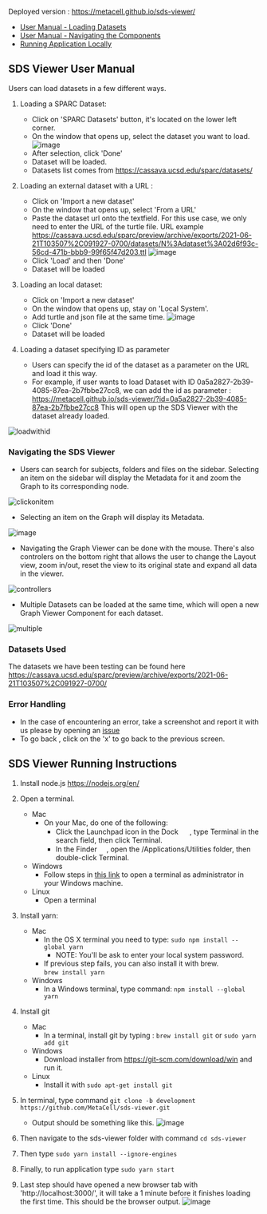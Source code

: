 Deployed version : https://metacell.github.io/sds-viewer/
- [User Manual - Loading Datasets](https://github.com/MetaCell/sds-viewer/tree/development#sds-viewer-user-manual)
- [User Manual - Navigating the Components](https://github.com/MetaCell/sds-viewer/tree/development#navigating-the-sds-viewer)
- [Running Application Locally](https://github.com/MetaCell/sds-viewer/tree/development#sds-viewer-running-instructions)

## SDS Viewer User Manual 

Users can load datasets in a few different ways. 

1) Loading a SPARC Dataset:
   - Click on 'SPARC Datasets' button, it's located on the lower left corner.
   - On the window that opens up, select the dataset you want to load. 
   ![image](https://user-images.githubusercontent.com/4562825/166984322-83b4a8c2-aa29-4e6d-96e9-bcf4d125a3a9.png)
   - After selection, click 'Done'
   - Dataset will be loaded.
   - Datasets list comes from https://cassava.ucsd.edu/sparc/datasets/

2) Loading an external dataset with a URL :
   - Click on 'Import a new dataset'
   - On the window that opens up, select 'From a URL'
   - Paste the dataset url onto the textfield. For this use case, we only need to enter the URL of the turtle file.
     URL example https://cassava.ucsd.edu/sparc/preview/archive/exports/2021-06-21T103507%2C091927-0700/datasets/N%3Adataset%3A02d6f93c-56cd-471b-bbb9-99f65f47d203.ttl
     ![image](https://user-images.githubusercontent.com/4562825/136597116-4098f4eb-34ce-4abd-92fa-c6fbf6f2c92e.png)
   - Click 'Load' and then 'Done'
   - Dataset will be loaded

3) Loading an local dataset:
   - Click on 'Import a new dataset'
   - On the window that opens up, stay on 'Local System'.
   - Add turtle and json file at the same time. 
     ![image](https://user-images.githubusercontent.com/4562825/136603905-83145d22-0bff-47b2-ae09-7117acc4c246.png)
   - Click 'Done'
   - Dataset will be loaded

4) Loading a dataset specifying ID as parameter
   - Users can specify the id of the dataset as a parameter on the URL and load it this way.
   - For example, if user wants to load Dataset with ID 0a5a2827-2b39-4085-87ea-2b7fbbe27cc8, we can add the id as parameter : 
     https://metacell.github.io/sds-viewer/?id=0a5a2827-2b39-4085-87ea-2b7fbbe27cc8
     This will open up the SDS Viewer with the dataset already loaded.
     
![loadwithid](https://github.com/MetaCell/sds-viewer/assets/99416933/2daf28db-c604-4d2d-9a3f-c9de494d5d6f)

     

### Navigating the SDS Viewer
   - Users can search for subjects, folders and files on the sidebar. Selecting an item on the sidebar will display the Metadata for it and zoom the Graph to its corresponding node. 

![clickonitem](https://github.com/MetaCell/sds-viewer/assets/99416933/824f8c44-d8fd-473b-a9bd-ce2ebed701ad)

   - Selecting an item on the Graph will display its Metadata. 

![image](https://user-images.githubusercontent.com/4562825/186723085-c6573146-82dc-4fb7-ae95-588f7b1e4842.png)

   - Navigating the Graph Viewer can be done with the mouse. There's also controlers on the bottom right that allows the user to change the Layout view, zoom in/out, reset the view to its original state and expand all data in the viewer.

![controllers](https://github.com/MetaCell/sds-viewer/assets/99416933/30aa8bb3-ec61-46d8-9f83-55ade15b95c0)

   - Multiple Datasets can be loaded at the same time, which will open a new Graph Viewer Component for each dataset.

![multiple](https://github.com/MetaCell/sds-viewer/assets/99416933/a74fa033-ccd4-4609-b50f-852ce44d347a)


### Datasets Used
The datasets we have been testing can be found here https://cassava.ucsd.edu/sparc/preview/archive/exports/2021-06-21T103507%2C091927-0700/

### Error Handling
- In the case of encountering an error, take a screenshot and report it with us please by opening an [issue](https://github.com/MetaCell/sds-viewer/issues/new)
- To go back , click on the 'x' to go back to the previous screen.


## SDS Viewer Running Instructions

1. Install node.js https://nodejs.org/en/
2. Open a terminal.
   - Mac
      - On your Mac, do one of the following:
         - Click the Launchpad icon  in the Dock <img src="https://help.apple.com/assets/5FDD15EE12A93C067904695E/5FDD15F412A93C0679046966/en_US/a1f94c9ca0de21571b88a8bf9aef36b8.png" alt="" height="15" width="15" originalimagename="SharedGlobalArt/AppIconTopic_Launchpad.png"> , type Terminal in the search field, then click Terminal.
         - In the Finder <img src="https://help.apple.com/assets/5FDD15EE12A93C067904695E/5FDD15F412A93C0679046966/en_US/058e4af8e726290f491044219d2eee73.png" alt="" height="15" width="15" originalimagename="SharedGlobalArt/AppIconTopic_Finder.png">, open the /Applications/Utilities folder, then double-click Terminal.
   -  Windows
      - Follow steps in [this link](https://www.howtogeek.com/194041/how-to-open-the-command-prompt-as-administrator-in-windows-8.1/) to open a terminal as administrator in your Windows machine. 
   - Linux
      -  Open a terminal
3. Install yarn:
   - Mac 
      - In the OS X terminal you need to type:
         `sudo npm install --global yarn`
          - NOTE: You'll be ask to enter your local system password.
      - If previous step fails, you can also install it with brew.  
         `brew install yarn`
   - Windows
      - In a Windows terminal, type command:
         `npm install --global yarn`
   
4. Install git
   - Mac
      - In a terminal, install git by typing : 
         `brew install git`  or `sudo yarn add git` 
   - Windows
      - Download installer from https://git-scm.com/download/win and run it.
   - Linux
      - Install it with 
         `sudo apt-get install git`
5. In terminal, type command `git clone -b development https://github.com/MetaCell/sds-viewer.git`
   - Output should be something like this.
   ![image](https://user-images.githubusercontent.com/4562825/136595047-0255afff-3b52-4cbe-9e2b-575ec4e46a66.png)

6. Then navigate to the sds-viewer folder with command `cd sds-viewer`
7. Then type `sudo yarn install --ignore-engines`
8. Finally, to run application type `sudo yarn start`
9. Last step should have opened a new browser tab with 'http://localhost:3000/', it will take a 1 minute before it finishes loading the first time.
   This should be the browser output.
   ![image](https://user-images.githubusercontent.com/4562825/166983757-c4ea69ba-5d9a-4792-881a-89113cb5b1b6.png)
